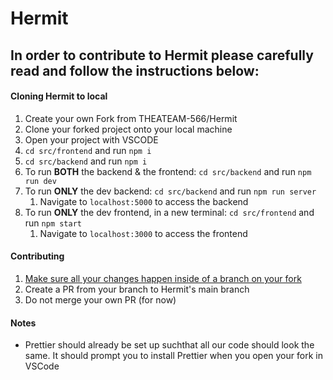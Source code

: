 # Hermit

## In order to contribute to Hermit please carefully read and follow the instructions below:

#### Cloning Hermit to local
1) Create your own Fork from THEATEAM-566/Hermit 
2) Clone your forked project onto your local machine
3) Open your project with VSCODE
4) `cd src/frontend` and run `npm i`
5) `cd src/backend` and run `npm i`
6) To run **BOTH** the backend & the frontend: `cd src/backend` and run `npm run dev`
7) To run **ONLY** the dev backend: `cd src/backend` and run `npm run server`
    1) Navigate to `localhost:5000` to access the backend
8) To run **ONLY** the dev frontend, in a new terminal: `cd src/frontend` and run `npm start`
    1) Navigate to `localhost:3000` to access the frontend


#### Contributing
1) <ins>Make sure all your changes happen inside of a branch on your fork</ins>
2) Create a PR from your branch to Hermit's main branch
3) Do not merge your own PR (for now)


#### Notes
* Prettier should already be set up suchthat all our code should look the same. It should prompt you to install Prettier when you open your fork in VSCode
